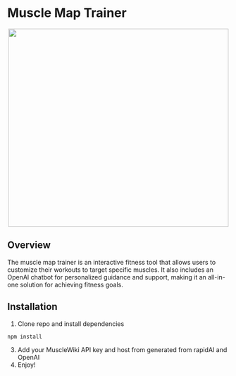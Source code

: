 # Muscle Map Trainer
<p align="center"><img src="https://user-images.githubusercontent.com/120886111/233179651-080f96b8-697b-454a-a195-ab897c3d9fa1.PNG" width="500" height="450"></p>

## Overview
The muscle map trainer is an interactive fitness tool that allows users to customize their workouts to target specific muscles. It also includes an OpenAI chatbot for personalized guidance and support, making it an all-in-one solution for achieving fitness goals.

## Installation
1. Clone repo and install dependencies
```
npm install
``` 
3. Add your MuscleWiki API key and host from generated from rapidAI and OpenAI
4. Enjoy!
